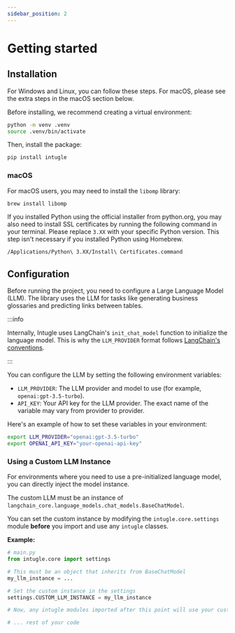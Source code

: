 ```yaml
---
sidebar_position: 2
---
```


# Getting started

## Installation

For Windows and Linux, you can follow these steps. For macOS, please see the extra steps in the macOS section below.

Before installing, we recommend creating a virtual environment:

```bash
python -m venv .venv
source .venv/bin/activate
```

Then, install the package:

```bash
pip install intugle
```

### macOS

For macOS users, you may need to install the `libomp` library:

```bash
brew install libomp
```

If you installed Python using the official installer from python.org, you may also need to install SSL certificates by running the following command in your terminal. Please replace `3.XX` with your specific Python version. This step isn't necessary if you installed Python using Homebrew.

```bash
/Applications/Python\ 3.XX/Install\ Certificates.command
```

## Configuration

Before running the project, you need to configure a Large Language Model (LLM). The library uses the LLM for tasks like generating business glossaries and predicting links between tables.

:::info

Internally, Intugle uses LangChain's `init_chat_model` function to initialize the language model. This is why the `LLM_PROVIDER` format follows [LangChain's conventions](https://python.langchain.com/docs/integrations/chat/).

:::

You can configure the LLM by setting the following environment variables:

*   `LLM_PROVIDER`: The LLM provider and model to use (for example, `openai:gpt-3.5-turbo`).
*   `API_KEY`: Your API key for the LLM provider. The exact name of the variable may vary from provider to provider.

Here's an example of how to set these variables in your environment:

```bash
export LLM_PROVIDER="openai:gpt-3.5-turbo"
export OPENAI_API_KEY="your-openai-api-key"
```

### Using a Custom LLM Instance

For environments where you need to use a pre-initialized language model, you can directly inject the model instance.

The custom LLM must be an instance of `langchain_core.language_models.chat_models.BaseChatModel`.

You can set the custom instance by modifying the `intugle.core.settings` module **before** you import and use any `intugle` classes.

**Example:**
```python
# main.py
from intugle.core import settings

# This must be an object that inherits from BaseChatModel
my_llm_instance = ... 

# Set the custom instance in the settings
settings.CUSTOM_LLM_INSTANCE = my_llm_instance

# Now, any intugle modules imported after this point will use your custom LLM

# ... rest of your code
```